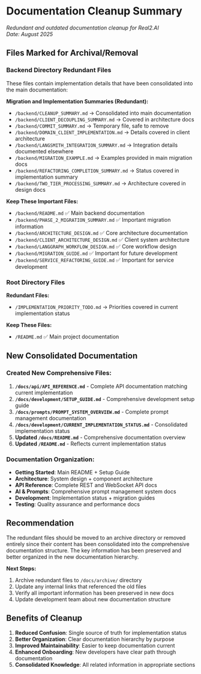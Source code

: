 # Documentation Cleanup Summary

*Redundant and outdated documentation cleanup for Real2.AI*  
*Date: August 2025*

## Files Marked for Archival/Removal

### Backend Directory Redundant Files
These files contain implementation details that have been consolidated into the main documentation:

**Migration and Implementation Summaries (Redundant):**
- `/backend/CLEANUP_SUMMARY.md` → Consolidated into main documentation
- `/backend/CLIENT_DECOUPLING_SUMMARY.md` → Covered in architecture docs  
- `/backend/COMMIT_SUMMARY.md` → Temporary file, safe to remove
- `/backend/DOMAIN_CLIENT_IMPLEMENTATION.md` → Details covered in client architecture
- `/backend/LANGSMITH_INTEGRATION_SUMMARY.md` → Integration details documented elsewhere
- `/backend/MIGRATION_EXAMPLE.md` → Examples provided in main migration docs
- `/backend/REFACTORING_COMPLETION_SUMMARY.md` → Status covered in implementation summary
- `/backend/TWO_TIER_PROCESSING_SUMMARY.md` → Architecture covered in design docs

**Keep These Important Files:**
- `/backend/README.md` ✅ Main backend documentation
- `/backend/PHASE_2_MIGRATION_SUMMARY.md` ✅ Important migration information
- `/backend/ARCHITECTURE_DESIGN.md` ✅ Core architecture documentation
- `/backend/CLIENT_ARCHITECTURE_DESIGN.md` ✅ Client system architecture
- `/backend/LANGGRAPH_WORKFLOW_DESIGN.md` ✅ Core workflow design
- `/backend/MIGRATION_GUIDE.md` ✅ Important for future development
- `/backend/SERVICE_REFACTORING_GUIDE.md` ✅ Important for service development

### Root Directory Files
**Redundant Files:**
- `/IMPLEMENTATION_PRIORITY_TODO.md` → Priorities covered in current implementation status

**Keep These Files:**
- `/README.md` ✅ Main project documentation  

## New Consolidated Documentation

### Created New Comprehensive Files:
1. **`/docs/api/API_REFERENCE.md`** - Complete API documentation matching current implementation
2. **`/docs/development/SETUP_GUIDE.md`** - Comprehensive development setup guide
3. **`/docs/prompts/PROMPT_SYSTEM_OVERVIEW.md`** - Complete prompt management documentation  
4. **`/docs/development/CURRENT_IMPLEMENTATION_STATUS.md`** - Consolidated implementation status
5. **Updated `/docs/README.md`** - Comprehensive documentation overview
6. **Updated `/README.md`** - Reflects current implementation status

### Documentation Organization:
- **Getting Started**: Main README + Setup Guide
- **Architecture**: System design + component architecture  
- **API Reference**: Complete REST and WebSocket API docs
- **AI & Prompts**: Comprehensive prompt management system docs
- **Development**: Implementation status + migration guides
- **Testing**: Quality assurance and performance docs

## Recommendation

The redundant files should be moved to an archive directory or removed entirely since their content has been consolidated into the comprehensive documentation structure. The key information has been preserved and better organized in the new documentation hierarchy.

**Next Steps:**
1. Archive redundant files to `/docs/archive/` directory
2. Update any internal links that referenced the old files
3. Verify all important information has been preserved in new docs
4. Update development team about new documentation structure

## Benefits of Cleanup

1. **Reduced Confusion**: Single source of truth for implementation status
2. **Better Organization**: Clear documentation hierarchy by purpose
3. **Improved Maintainability**: Easier to keep documentation current
4. **Enhanced Onboarding**: New developers have clear path through documentation
5. **Consolidated Knowledge**: All related information in appropriate sections